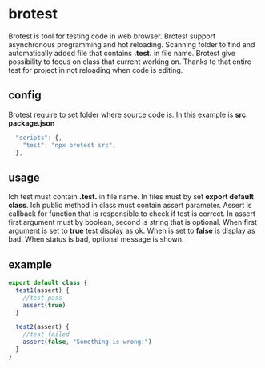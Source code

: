 # brotest
Brotest is tool for testing code in web browser.
Brotest support asynchronous programming and hot reloading. 
Scanning folder to find and automatically added file that contains **.test.** in file name.
Brotest give possibility to focus on class that current working on. 
Thanks to that entire test for project in not reloading when code is editing.

## config

Brotest require to set folder where source code is.
In this example is **src**.
**package.json**
```js
  "scripts": {,
    "test": "npx brotest src",
  },
```

## usage
Ich test must contain **.test.** in file name. In files must by set **export default class**.
Ich public method in class must contain assert parameter. Assert is callback for function that is responsible to check if test is correct.
In assert first argument must by boolean, second is string that is optional. When first argument is set to **true** test display as ok. When is set to **false** is display as bad. When status is bad, optional message is shown.

## example

```js
export default class {
  test1(assert) {
    //test pass
    assert(true)
  }

  test2(assert) {
    //test failed
    assert(false, "Something is wrong!")
  }
}
```